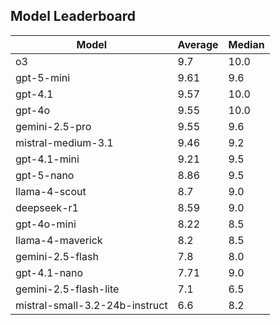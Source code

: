 ## Model Leaderboard

| Model                          | Average | Median |
| ------------------------------ | ------- | ------ |
| o3                             | 9.7     | 10.0   |
| gpt-5-mini                     | 9.61    | 9.6    |
| gpt-4.1                        | 9.57    | 10.0   |
| gpt-4o                         | 9.55    | 10.0   |
| gemini-2.5-pro                 | 9.55    | 9.6    |
| mistral-medium-3.1             | 9.46    | 9.2    |
| gpt-4.1-mini                   | 9.21    | 9.5    |
| gpt-5-nano                     | 8.86    | 9.5    |
| llama-4-scout                  | 8.7     | 9.0    |
| deepseek-r1                    | 8.59    | 9.0    |
| gpt-4o-mini                    | 8.22    | 8.5    |
| llama-4-maverick               | 8.2     | 8.5    |
| gemini-2.5-flash               | 7.8     | 8.0    |
| gpt-4.1-nano                   | 7.71    | 9.0    |
| gemini-2.5-flash-lite          | 7.1     | 6.5    |
| mistral-small-3.2-24b-instruct | 6.6     | 8.2    |
